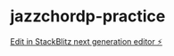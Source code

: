 # jazzchordp-practice

[Edit in StackBlitz next generation editor ⚡️](https://stackblitz.com/~/github.com/delico/jazzchordp-practice)